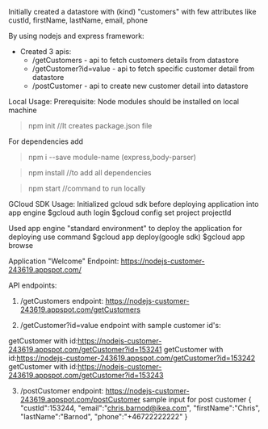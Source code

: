 Initially created a datastore with (kind) "customers" with few attributes like custId, firstName, lastName, email, phone

By using nodejs and express framework:
- Created 3 apis: 
    - /getCustomers - api to fetch customers details from datastore
    - /getCustomer?id=value - api to fetch specific customer detail from datastore
    - /postCustomer  - api to create new customer detail into datastore

Local Usage:
Prerequisite: Node modules should be installed on local machine 
>npm init                   //It creates package.json file

For dependencies add 
>npm i --save module-name (express,body-parser)

>npm install                //to add all dependencies

>npm start                  //command to run locally 

GCloud SDK Usage:
Initialized gcloud sdk before deploying application into app engine
$gcloud auth login
$gcloud config set project projectId

Used app engine "standard environment" to deploy the application for deploying use command
$gcloud app deploy(google sdk)
$gcloud app browse

Application "Welcome" Endpoint:
https://nodejs-customer-243619.appspot.com/

API endpoints:
1. /getCustomers endpoint: https://nodejs-customer-243619.appspot.com/getCustomers

2. /getCustomer?id=value endpoint with sample customer id's:

getCustomer with id:https://nodejs-customer-243619.appspot.com/getCustomer?id=153241
getCustomer with id:https://nodejs-customer-243619.appspot.com/getCustomer?id=153242
getCustomer with id:https://nodejs-customer-243619.appspot.com/getCustomer?id=153243

3. /postCustomer endpoint: https://nodejs-customer-243619.appspot.com/postCustomer
   sample input for post customer
   { 
            "custId":153244,
            "email":"chris.barnod@ikea.com",
            "firstName":"Chris",
            "lastName":"Barnod",
            "phone":"+46722222222"
    }
